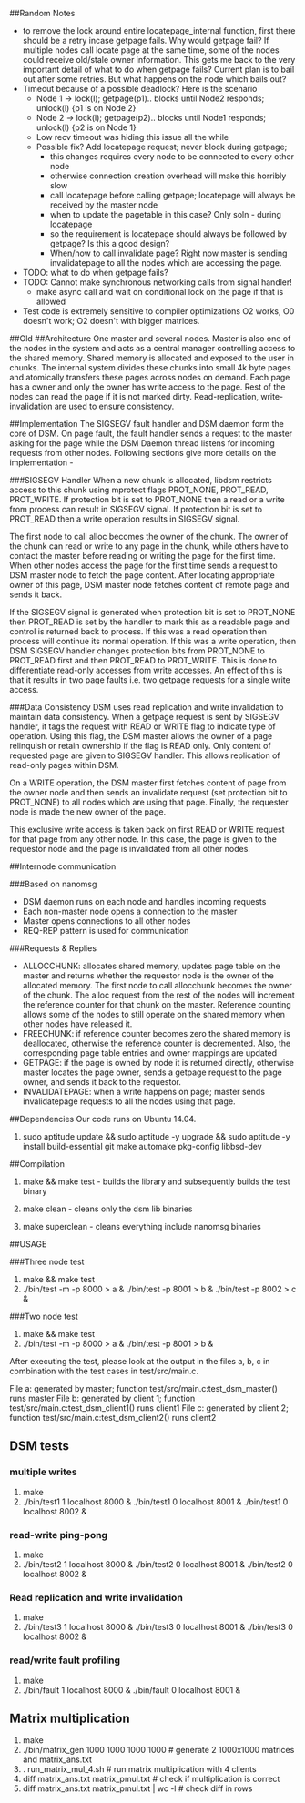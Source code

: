 ##Random Notes
* to remove the lock around entire locatepage_internal function, first there should be a retry incase getpage fails. Why would getpage fail? If multiple nodes call locate page at the same time, some of the nodes could receive old/stale owner information. This gets me back to the very important detail of what to do when getpage fails? Current plan is to bail out after some retries. But what happens on the node which bails out?
* Timeout because of a possible deadlock? Here is the scenario
  - Node 1 -> lock(l); getpage(p1).. blocks until Node2 responds; unlock(l) {p1 is on Node 2}
  - Node 2 -> lock(l); getpage(p2).. blocks until Node1 responds; unlock(l) {p2 is on Node 1}
  - Low recv timeout was hiding this issue all the while
  - Possible fix? Add locatepage request; never block during getpage; 
    * this changes requires every node to be connected to every other node
    * otherwise connection creation overhead will make this horribly slow
    * call locatepage before calling getpage; locatepage will always be received by the master node
    * when to update the pagetable in this case? Only soln - during locatepage
    * so the requirement is locatepage should always be followed by getpage? Is this a good design?
    * When/how to call invalidate page? Right now master is sending invalidatepage to all the nodes which are accessing the page. 
* TODO: what to do when getpage fails? 
* TODO: Cannot make synchronous networking calls from signal handler!
  - make async call and wait on conditional lock on the page if that is allowed
* Test code is extremely sensitive to compiler optimizations O2 works, O0 doesn't work; O2 doesn't with bigger matrices.

##Old
##Architecture
One master and several nodes. Master is also one of the nodes in the system and acts as a central manager controlling access to the shared memory. Shared memory is allocated and exposed to the user in chunks. The internal system divides these chunks into small 4k byte pages and atomically transfers these pages across nodes on demand. Each page has a owner and only the owner has write access to the page. Rest of the nodes can read the page if it is not marked dirty. Read-replication, write-invalidation are used to ensure consistency.

##Implementation
The SIGSEGV fault handler and DSM daemon form the core of DSM. On page fault, the fault handler sends a request to the master asking for the page while the DSM Daemon thread listens for incoming requests from other nodes. Following sections give more details on the implementation - 

###SIGSEGV Handler
When a new chunk is allocated, libdsm restricts access to this chunk using mprotect flags PROT_NONE, PROT_READ, PROT_WRITE. If protection bit is set to PROT_NONE then a read or a write from process can result in SIGSEGV signal. If protection bit is set to PROT_READ then a write operation results in SIGSEGV signal. 

The first node to call alloc becomes the owner of the chunk. The owner of the chunk can read or write to any page in the chunk, while others have to contact the master before reading or writing the page for the first time. When other nodes access the page for the first time sends a request to DSM master node to fetch the page content. After locating appropriate owner of this page, DSM master node fetches content of remote page and sends it back. 

If the SIGSEGV signal is generated when protection bit is set to PROT_NONE then PROT_READ is set by the handler to mark this as a readable page and control is returned back to process. If this was a read operation then process will continue its normal operation. If this was a write operation, then DSM SIGSEGV handler changes protection bits from PROT_NONE to PROT_READ first and then PROT_READ to PROT_WRITE. This is done to differentiate read-only accesses from write accesses. An effect of this is that it results in two page faults i.e. two getpage requests for a single write access.

###Data Consistency
DSM uses read replication and write invalidation to maintain data consistency. When a getpage request is sent by SIGSEGV handler, it tags the request with READ or WRITE flag to indicate type of operation. Using this flag, the DSM master allows the owner of a page relinquish or retain ownership if the flag is READ only. Only content of requested page are given to SIGSEGV handler. This allows replication of read-only pages within DSM.

On a WRITE operation, the DSM master first fetches content of page from the owner node and then sends an invalidate request (set protection bit to PROT_NONE) to all nodes which are using that page. Finally, the requester node is made the new owner of the page.

This exclusive write access is taken back on first READ or WRITE request for that page from any other node. In this case, the page is given to the requestor node and the page is invalidated from all other nodes.


##Internode communication

###Based on nanomsg
* DSM daemon runs on each node and handles incoming requests
* Each non-master node opens a connection to the master
* Master opens connections to all other nodes
* REQ-REP pattern is used for communication

###Requests & Replies
* ALLOCCHUNK: allocates shared memory, updates page table on the master and returns whether the requestor node is the owner of the allocated memory. The first node to call allocchunk becomes the owner of the chunk. The alloc request from the rest of the nodes will increment the reference counter for that chunk on the master. Reference counting allows some of the nodes to still operate on the shared memory when other nodes have released it.
* FREECHUNK: if reference counter becomes zero the shared memory is deallocated, otherwise the reference counter is decremented. Also, the corresponding page table entries and owner mappings are updated 
* GETPAGE:  if the page is owned by node it is returned directly, otherwise master locates the page owner, sends a getpage request to the page owner, and sends it back to the requestor.
* INVALIDATEPAGE: when a write happens on page; master sends invalidatepage requests to all the nodes using that page.


##Dependencies
Our code runs on Ubuntu 14.04.

1. sudo aptitude update && sudo aptitude -y upgrade && sudo aptitude -y install build-essential git make automake pkg-config libbsd-dev

##Compilation
1. make && make test - builds the library and subsequently builds the test binary

2. make clean - cleans only the dsm lib binaries

3. make superclean - cleans everything include nanomsg binaries

##USAGE

###Three node test
1. make && make test
2. ./bin/test -m -p 8000 > a & ./bin/test -p 8001 > b & ./bin/test -p 8002 > c &

###Two node test
1. make && make test
2. ./bin/test -m -p 8000 > a & ./bin/test -p 8001 > b &

After executing the test, please look at the output in the files a, b, c in combination with the test cases in test/src/main.c. 

File a: generated by master; function test/src/main.c:test_dsm_master() runs master
File b: generated by client 1; function test/src/main.c:test_dsm_client1() runs client1
File c: generated by client 2; function test/src/main.c:test_dsm_client2() runs client2

## DSM tests
### multiple writes
1. make
2. ./bin/test1 1 localhost 8000 & ./bin/test1 0 localhost 8001 & ./bin/test1 0 localhost 8002 &

### read-write ping-pong
1. make
2. ./bin/test2 1 localhost 8000 & ./bin/test2 0 localhost 8001 & ./bin/test2 0 localhost 8002 &

### Read replication and write invalidation
1. make
2. ./bin/test3 1 localhost 8000 & ./bin/test3 0 localhost 8001 & ./bin/test3 0 localhost 8002 &

### read/write fault profiling
1. make
2. ./bin/fault 1 localhost 8000 & ./bin/fault 0 localhost 8001 &

## Matrix multiplication
1. make
2. ./bin/matrix_gen 1000 1000 1000 1000        # generate 2 1000x1000 matrices and matrix_ans.txt
3. . run_matrix_mul_4.sh                       # run matrix multiplication with 4 clients
4. diff matrix_ans.txt matrix_pmul.txt         # check if multiplication is correct
5. diff matrix_ans.txt matrix_pmul.txt | wc -l # check diff in rows
